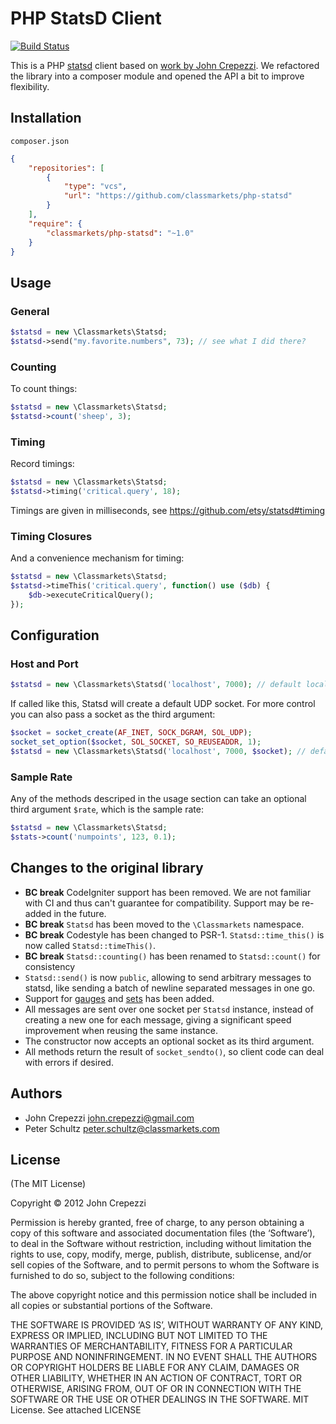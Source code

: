 # PHP StatsD Client

[![Build Status](https://secure.travis-ci.org/classmarkets/php-statsd.png)](http://travis-ci.org/classmarkets/php-statsd)

This is a PHP [statsd](https://github.com/etsy/statsd.git) client based on 
[work by John Crepezzi](https://github.com/seejohnrun/php-statsd).
We refactored the library into a composer module and opened the API a bit to improve flexibility.

## Installation
`composer.json`
```json
{
    "repositories": [
        {
            "type": "vcs",
            "url": "https://github.com/classmarkets/php-statsd"
        }
    ],
    "require": {
        "classmarkets/php-statsd": "~1.0"
    }
}
```

## Usage
### General

```php
$statsd = new \Classmarkets\Statsd;
$statsd->send("my.favorite.numbers", 73); // see what I did there?
```

### Counting

To count things:

```php
$statsd = new \Classmarkets\Statsd;
$statsd->count('sheep', 3);
```

### Timing

Record timings:

``` php
$statsd = new \Classmarkets\Statsd;
$statsd->timing('critical.query', 18);
```

Timings are given in milliseconds, see https://github.com/etsy/statsd#timing

### Timing Closures

And a convenience mechanism for timing:

```php
$statsd = new \Classmarkets\Statsd;
$statsd->timeThis('critical.query', function() use ($db) {
    $db->executeCriticalQuery();
});
```

## Configuration

### Host and Port

```php
$statsd = new \Classmarkets\Statsd('localhost', 7000); // default localhost:8125
```

If called like this, Statsd will create a default UDP socket. 
For more control you can also pass a socket as the third argument:
```php
$socket = socket_create(AF_INET, SOCK_DGRAM, SOL_UDP);
socket_set_option($socket, SOL_SOCKET, SO_REUSEADDR, 1);
$statsd = new \Classmarkets\Statsd('localhost', 7000, $socket); // default localhost:8125
```

### Sample Rate

Any of the methods descriped in the usage section can take an optional third argument `$rate`, which is the sample rate:

```php
$statsd = new \Classmarkets\Statsd;
$stats->count('numpoints', 123, 0.1);
```

## Changes to the original library

- __BC break__ CodeIgniter support has been removed. We are not familiar with CI and thus can't guarantee for compatibility. 
  Support may be re-added in the future.
- __BC break__ `Statsd` has been moved to the `\Classmarkets` namespace.
- __BC break__ Codestyle has been changed to PSR-1. `Statsd::time_this()` is now called `Statsd::timeThis()`. 
- __BC break__ `Statsd::counting()` has been renamed to `Statsd::count()` for consistency
- `Statsd::send()` is now `public`, allowing to send arbitrary messages to statsd,
  like sending a batch of newline separated messages in one go.
- Support for [gauges](https://github.com/etsy/statsd#gauges) and [sets](https://github.com/etsy/statsd#sets) has been added.
- All messages are sent over one socket per `Statsd` instance, instead of creating a new one for each message,
  giving a significant speed improvement when reusing the same instance.
- The constructor now accepts an optional socket as its third argument.
- All methods return the result of `socket_sendto()`, so client code can deal with errors if desired.

## Authors

- John Crepezzi <john.crepezzi@gmail.com>
- Peter Schultz <peter.schultz@classmarkets.com>

## License

(The MIT License)

Copyright © 2012 John Crepezzi

Permission is hereby granted, free of charge, to any person obtaining a copy of this software and associated documentation files (the ‘Software’), to deal in the Software without restriction, including without limitation the rights to use, copy, modify, merge, publish, distribute, sublicense, and/or sell copies of the Software, and to permit persons to whom the Software is furnished to do so, subject to the following conditions:

The above copyright notice and this permission notice shall be included in all copies or substantial portions of the Software.

THE SOFTWARE IS PROVIDED ‘AS IS’, WITHOUT WARRANTY OF ANY KIND, EXPRESS OR IMPLIED, INCLUDING BUT NOT LIMITED TO THE WARRANTIES OF MERCHANTABILITY, FITNESS FOR A PARTICULAR PURPOSE AND NONINFRINGEMENT. IN NO EVENT SHALL THE AUTHORS OR COPYRIGHT HOLDERS BE LIABLE FOR ANY CLAIM, DAMAGES OR OTHER LIABILITY, WHETHER IN AN ACTION OF CONTRACT, TORT OR OTHERWISE, ARISING FROM, OUT OF OR IN CONNECTION WITH THE SOFTWARE OR THE USE OR OTHER DEALINGS IN THE SOFTWARE. MIT License.  See attached LICENSE
